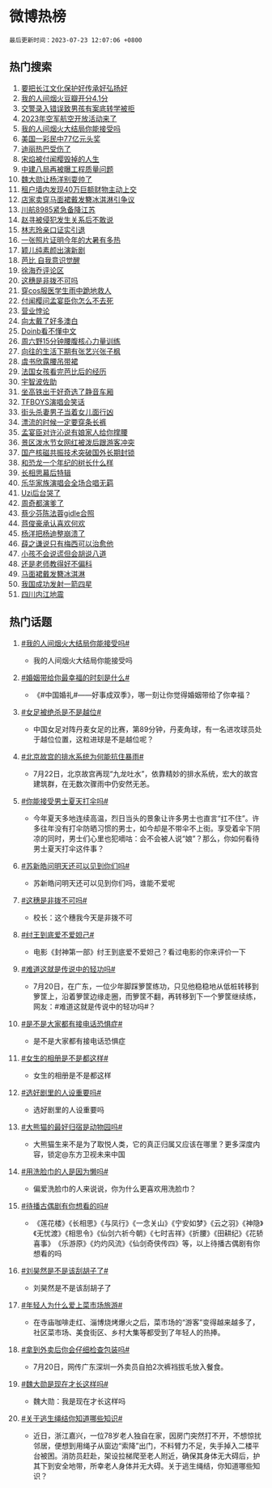 # 微博热榜

`最后更新时间：2023-07-23 12:07:06 +0800`

## 热门搜索

1. [要把长江文化保护好传承好弘扬好](https://m.weibo.cn/search?containerid=100103type%3D1%26t%3D10%26q%3D%23%E8%A6%81%E6%8A%8A%E9%95%BF%E6%B1%9F%E6%96%87%E5%8C%96%E4%BF%9D%E6%8A%A4%E5%A5%BD%E4%BC%A0%E6%89%BF%E5%A5%BD%E5%BC%98%E6%89%AC%E5%A5%BD%23&stream_entry_id=51&isnewpage=1&extparam=seat%3D1%26stream_entry_id%3D51%26c_type%3D51%26pos%3D0%26cate%3D10103%26filter_type%3Drealtimehot%26dgr%3D0%26display_time%3D1690085225%26pre_seqid%3D169008522535501209447&luicode=10000011&lfid=106003type%253D25%2526t%253D3%2526disable_hot%253D1%2526filter_type%253Drealtimehot)
1. [我的人间烟火豆瓣开分4.1分](https://m.weibo.cn/search?containerid=100103type%3D1%26t%3D10%26q%3D%23%E6%88%91%E7%9A%84%E4%BA%BA%E9%97%B4%E7%83%9F%E7%81%AB%E8%B1%86%E7%93%A3%E5%BC%80%E5%88%864.1%E5%88%86%23&stream_entry_id=31&isnewpage=1&extparam=seat%3D1%26c_type%3D31%26band_rank%3D1%26cate%3D5001%26lcate%3D5001%26realpos%3D1%26stream_entry_id%3D31%26q%3D%2523%25E6%2588%2591%25E7%259A%2584%25E4%25BA%25BA%25E9%2597%25B4%25E7%2583%259F%25E7%2581%25AB%25E8%25B1%2586%25E7%2593%25A3%25E5%25BC%2580%25E5%2588%25864.1%25E5%2588%2586%2523%26flag%3D1%26dgr%3D0%26filter_type%3Drealtimehot%26pos%3D0%26display_time%3D1690085225%26pre_seqid%3D169008522535501209447&luicode=10000011&lfid=106003type%253D25%2526t%253D3%2526disable_hot%253D1%2526filter_type%253Drealtimehot)
1. [交警录入错误致男孩有案底转学被拒](https://m.weibo.cn/search?containerid=100103type%3D1%26t%3D10%26q%3D%23%E4%BA%A4%E8%AD%A6%E5%BD%95%E5%85%A5%E9%94%99%E8%AF%AF%E8%87%B4%E7%94%B7%E5%AD%A9%E6%9C%89%E6%A1%88%E5%BA%95%E8%BD%AC%E5%AD%A6%E8%A2%AB%E6%8B%92%23&stream_entry_id=31&isnewpage=1&extparam=seat%3D1%26c_type%3D31%26band_rank%3D2%26cate%3D5001%26lcate%3D5001%26realpos%3D2%26stream_entry_id%3D31%26q%3D%2523%25E4%25BA%25A4%25E8%25AD%25A6%25E5%25BD%2595%25E5%2585%25A5%25E9%2594%2599%25E8%25AF%25AF%25E8%2587%25B4%25E7%2594%25B7%25E5%25AD%25A9%25E6%259C%2589%25E6%25A1%2588%25E5%25BA%2595%25E8%25BD%25AC%25E5%25AD%25A6%25E8%25A2%25AB%25E6%258B%2592%2523%26flag%3D0%26dgr%3D0%26filter_type%3Drealtimehot%26pos%3D1%26display_time%3D1690085225%26pre_seqid%3D169008522535501209447&luicode=10000011&lfid=106003type%253D25%2526t%253D3%2526disable_hot%253D1%2526filter_type%253Drealtimehot)
1. [2023年空军航空开放活动来了](https://m.weibo.cn/search?containerid=100103type%3D1%26t%3D10%26q%3D%232023%E5%B9%B4%E7%A9%BA%E5%86%9B%E8%88%AA%E7%A9%BA%E5%BC%80%E6%94%BE%E6%B4%BB%E5%8A%A8%E6%9D%A5%E4%BA%86%23&stream_entry_id=31&isnewpage=1&extparam=seat%3D1%26c_type%3D31%26band_rank%3D3%26cate%3D5001%26lcate%3D5001%26realpos%3D3%26stream_entry_id%3D31%26q%3D%25232023%25E5%25B9%25B4%25E7%25A9%25BA%25E5%2586%259B%25E8%2588%25AA%25E7%25A9%25BA%25E5%25BC%2580%25E6%2594%25BE%25E6%25B4%25BB%25E5%258A%25A8%25E6%259D%25A5%25E4%25BA%2586%2523%26flag%3D0%26dgr%3D0%26filter_type%3Drealtimehot%26pos%3D2%26display_time%3D1690085225%26pre_seqid%3D169008522535501209447&luicode=10000011&lfid=106003type%253D25%2526t%253D3%2526disable_hot%253D1%2526filter_type%253Drealtimehot)
1. [我的人间烟火大结局你能接受吗](https://m.weibo.cn/search?containerid=100103type%3D1%26t%3D10%26q%3D%23%E6%88%91%E7%9A%84%E4%BA%BA%E9%97%B4%E7%83%9F%E7%81%AB%E5%A4%A7%E7%BB%93%E5%B1%80%E4%BD%A0%E8%83%BD%E6%8E%A5%E5%8F%97%E5%90%97%23&stream_entry_id=31&isnewpage=1&extparam=seat%3D1%26c_type%3D31%26band_rank%3D4%26cate%3D5001%26lcate%3D5001%26realpos%3D4%26stream_entry_id%3D31%26q%3D%2523%25E6%2588%2591%25E7%259A%2584%25E4%25BA%25BA%25E9%2597%25B4%25E7%2583%259F%25E7%2581%25AB%25E5%25A4%25A7%25E7%25BB%2593%25E5%25B1%2580%25E4%25BD%25A0%25E8%2583%25BD%25E6%258E%25A5%25E5%258F%2597%25E5%2590%2597%2523%26flag%3D2%26dgr%3D0%26filter_type%3Drealtimehot%26pos%3D3%26display_time%3D1690085225%26pre_seqid%3D169008522535501209447&luicode=10000011&lfid=106003type%253D25%2526t%253D3%2526disable_hot%253D1%2526filter_type%253Drealtimehot)
1. [美国一彩民中77亿元头奖](https://m.weibo.cn/search?containerid=100103type%3D1%26t%3D10%26q%3D%23%E7%BE%8E%E5%9B%BD%E4%B8%80%E5%BD%A9%E6%B0%91%E4%B8%AD77%E4%BA%BF%E5%85%83%E5%A4%B4%E5%A5%96%23&stream_entry_id=31&isnewpage=1&extparam=seat%3D1%26c_type%3D31%26band_rank%3D5%26cate%3D5001%26lcate%3D5001%26realpos%3D5%26stream_entry_id%3D31%26q%3D%2523%25E7%25BE%258E%25E5%259B%25BD%25E4%25B8%2580%25E5%25BD%25A9%25E6%25B0%2591%25E4%25B8%25AD77%25E4%25BA%25BF%25E5%2585%2583%25E5%25A4%25B4%25E5%25A5%2596%2523%26flag%3D1%26dgr%3D0%26filter_type%3Drealtimehot%26pos%3D4%26display_time%3D1690085225%26pre_seqid%3D169008522535501209447&luicode=10000011&lfid=106003type%253D25%2526t%253D3%2526disable_hot%253D1%2526filter_type%253Drealtimehot)
1. [迪丽热巴受伤了](https://m.weibo.cn/search?containerid=100103type%3D1%26t%3D10%26q%3D%23%E8%BF%AA%E4%B8%BD%E7%83%AD%E5%B7%B4%E5%8F%97%E4%BC%A4%E4%BA%86%23&stream_entry_id=31&isnewpage=1&extparam=seat%3D1%26c_type%3D31%26band_rank%3D6%26cate%3D5001%26lcate%3D5001%26realpos%3D6%26stream_entry_id%3D31%26q%3D%2523%25E8%25BF%25AA%25E4%25B8%25BD%25E7%2583%25AD%25E5%25B7%25B4%25E5%258F%2597%25E4%25BC%25A4%25E4%25BA%2586%2523%26flag%3D2%26dgr%3D0%26filter_type%3Drealtimehot%26pos%3D5%26display_time%3D1690085225%26pre_seqid%3D169008522535501209447&luicode=10000011&lfid=106003type%253D25%2526t%253D3%2526disable_hot%253D1%2526filter_type%253Drealtimehot)
1. [宋焰被付闻樱毁掉的人生](https://m.weibo.cn/search?containerid=100103type%3D1%26t%3D10%26q%3D%23%E5%AE%8B%E7%84%B0%E8%A2%AB%E4%BB%98%E9%97%BB%E6%A8%B1%E6%AF%81%E6%8E%89%E7%9A%84%E4%BA%BA%E7%94%9F%23&stream_entry_id=31&isnewpage=1&extparam=seat%3D1%26c_type%3D31%26band_rank%3D7%26cate%3D5001%26lcate%3D5001%26realpos%3D7%26stream_entry_id%3D31%26q%3D%2523%25E5%25AE%258B%25E7%2584%25B0%25E8%25A2%25AB%25E4%25BB%2598%25E9%2597%25BB%25E6%25A8%25B1%25E6%25AF%2581%25E6%258E%2589%25E7%259A%2584%25E4%25BA%25BA%25E7%2594%259F%2523%26flag%3D0%26dgr%3D0%26filter_type%3Drealtimehot%26pos%3D6%26display_time%3D1690085225%26pre_seqid%3D169008522535501209447&luicode=10000011&lfid=106003type%253D25%2526t%253D3%2526disable_hot%253D1%2526filter_type%253Drealtimehot)
1. [中建八局再被曝工程质量问题](https://m.weibo.cn/search?containerid=100103type%3D1%26t%3D10%26q%3D%23%E4%B8%AD%E5%BB%BA%E5%85%AB%E5%B1%80%E5%86%8D%E8%A2%AB%E6%9B%9D%E5%B7%A5%E7%A8%8B%E8%B4%A8%E9%87%8F%E9%97%AE%E9%A2%98%23&stream_entry_id=31&isnewpage=1&extparam=seat%3D1%26c_type%3D31%26band_rank%3D8%26cate%3D5001%26lcate%3D5001%26realpos%3D8%26stream_entry_id%3D31%26q%3D%2523%25E4%25B8%25AD%25E5%25BB%25BA%25E5%2585%25AB%25E5%25B1%2580%25E5%2586%258D%25E8%25A2%25AB%25E6%259B%259D%25E5%25B7%25A5%25E7%25A8%258B%25E8%25B4%25A8%25E9%2587%258F%25E9%2597%25AE%25E9%25A2%2598%2523%26flag%3D1%26dgr%3D0%26filter_type%3Drealtimehot%26pos%3D7%26display_time%3D1690085225%26pre_seqid%3D169008522535501209447&luicode=10000011&lfid=106003type%253D25%2526t%253D3%2526disable_hot%253D1%2526filter_type%253Drealtimehot)
1. [魏大勋让杨洋别耍帅了](https://m.weibo.cn/search?containerid=100103type%3D1%26t%3D10%26q%3D%23%E9%AD%8F%E5%A4%A7%E5%8B%8B%E8%AE%A9%E6%9D%A8%E6%B4%8B%E5%88%AB%E8%80%8D%E5%B8%85%E4%BA%86%23&stream_entry_id=31&isnewpage=1&extparam=seat%3D1%26c_type%3D31%26band_rank%3D9%26cate%3D5001%26lcate%3D5001%26realpos%3D9%26stream_entry_id%3D31%26q%3D%2523%25E9%25AD%258F%25E5%25A4%25A7%25E5%258B%258B%25E8%25AE%25A9%25E6%259D%25A8%25E6%25B4%258B%25E5%2588%25AB%25E8%2580%258D%25E5%25B8%2585%25E4%25BA%2586%2523%26flag%3D0%26dgr%3D0%26filter_type%3Drealtimehot%26pos%3D8%26display_time%3D1690085225%26pre_seqid%3D169008522535501209447&luicode=10000011&lfid=106003type%253D25%2526t%253D3%2526disable_hot%253D1%2526filter_type%253Drealtimehot)
1. [租户墙内发现40万巨额财物主动上交](https://m.weibo.cn/search?containerid=100103type%3D1%26t%3D10%26q%3D%23%E7%A7%9F%E6%88%B7%E5%A2%99%E5%86%85%E5%8F%91%E7%8E%B040%E4%B8%87%E5%B7%A8%E9%A2%9D%E8%B4%A2%E7%89%A9%E4%B8%BB%E5%8A%A8%E4%B8%8A%E4%BA%A4%23&stream_entry_id=31&isnewpage=1&extparam=seat%3D1%26c_type%3D31%26band_rank%3D10%26cate%3D5001%26lcate%3D5001%26realpos%3D10%26stream_entry_id%3D31%26q%3D%2523%25E7%25A7%259F%25E6%2588%25B7%25E5%25A2%2599%25E5%2586%2585%25E5%258F%2591%25E7%258E%25B040%25E4%25B8%2587%25E5%25B7%25A8%25E9%25A2%259D%25E8%25B4%25A2%25E7%2589%25A9%25E4%25B8%25BB%25E5%258A%25A8%25E4%25B8%258A%25E4%25BA%25A4%2523%26flag%3D0%26dgr%3D0%26filter_type%3Drealtimehot%26pos%3D9%26display_time%3D1690085225%26pre_seqid%3D169008522535501209447&luicode=10000011&lfid=106003type%253D25%2526t%253D3%2526disable_hot%253D1%2526filter_type%253Drealtimehot)
1. [店家卖穿马面裙戴发簪冰淇淋引争议](https://m.weibo.cn/search?containerid=100103type%3D1%26t%3D10%26q%3D%23%E5%BA%97%E5%AE%B6%E5%8D%96%E7%A9%BF%E9%A9%AC%E9%9D%A2%E8%A3%99%E6%88%B4%E5%8F%91%E7%B0%AA%E5%86%B0%E6%B7%87%E6%B7%8B%E5%BC%95%E4%BA%89%E8%AE%AE%23&stream_entry_id=31&isnewpage=1&extparam=seat%3D1%26c_type%3D31%26band_rank%3D11%26cate%3D5001%26lcate%3D5001%26realpos%3D11%26stream_entry_id%3D31%26q%3D%2523%25E5%25BA%2597%25E5%25AE%25B6%25E5%258D%2596%25E7%25A9%25BF%25E9%25A9%25AC%25E9%259D%25A2%25E8%25A3%2599%25E6%2588%25B4%25E5%258F%2591%25E7%25B0%25AA%25E5%2586%25B0%25E6%25B7%2587%25E6%25B7%258B%25E5%25BC%2595%25E4%25BA%2589%25E8%25AE%25AE%2523%26flag%3D1%26dgr%3D0%26filter_type%3Drealtimehot%26pos%3D10%26display_time%3D1690085225%26pre_seqid%3D169008522535501209447&luicode=10000011&lfid=106003type%253D25%2526t%253D3%2526disable_hot%253D1%2526filter_type%253Drealtimehot)
1. [川航8985紧急备降江苏](https://m.weibo.cn/search?containerid=100103type%3D1%26t%3D10%26q%3D%23%E5%B7%9D%E8%88%AA8985%E7%B4%A7%E6%80%A5%E5%A4%87%E9%99%8D%E6%B1%9F%E8%8B%8F%23&stream_entry_id=31&isnewpage=1&extparam=seat%3D1%26c_type%3D31%26band_rank%3D12%26cate%3D5001%26lcate%3D5001%26realpos%3D12%26stream_entry_id%3D31%26q%3D%2523%25E5%25B7%259D%25E8%2588%25AA8985%25E7%25B4%25A7%25E6%2580%25A5%25E5%25A4%2587%25E9%2599%258D%25E6%25B1%259F%25E8%258B%258F%2523%26flag%3D2%26dgr%3D0%26filter_type%3Drealtimehot%26pos%3D11%26display_time%3D1690085225%26pre_seqid%3D169008522535501209447&luicode=10000011&lfid=106003type%253D25%2526t%253D3%2526disable_hot%253D1%2526filter_type%253Drealtimehot)
1. [赵寻被侵犯发生关系后不敢说](https://m.weibo.cn/search?containerid=100103type%3D1%26t%3D10%26q%3D%23%E8%B5%B5%E5%AF%BB%E8%A2%AB%E4%BE%B5%E7%8A%AF%E5%8F%91%E7%94%9F%E5%85%B3%E7%B3%BB%E5%90%8E%E4%B8%8D%E6%95%A2%E8%AF%B4%23&stream_entry_id=31&isnewpage=1&extparam=seat%3D1%26c_type%3D31%26band_rank%3D13%26cate%3D5001%26lcate%3D5001%26realpos%3D13%26stream_entry_id%3D31%26q%3D%2523%25E8%25B5%25B5%25E5%25AF%25BB%25E8%25A2%25AB%25E4%25BE%25B5%25E7%258A%25AF%25E5%258F%2591%25E7%2594%259F%25E5%2585%25B3%25E7%25B3%25BB%25E5%2590%258E%25E4%25B8%258D%25E6%2595%25A2%25E8%25AF%25B4%2523%26flag%3D2%26dgr%3D0%26filter_type%3Drealtimehot%26pos%3D12%26display_time%3D1690085225%26pre_seqid%3D169008522535501209447&luicode=10000011&lfid=106003type%253D25%2526t%253D3%2526disable_hot%253D1%2526filter_type%253Drealtimehot)
1. [林志玲亲口证实引退](https://m.weibo.cn/search?containerid=100103type%3D1%26t%3D10%26q%3D%23%E6%9E%97%E5%BF%97%E7%8E%B2%E4%BA%B2%E5%8F%A3%E8%AF%81%E5%AE%9E%E5%BC%95%E9%80%80%23&stream_entry_id=31&isnewpage=1&extparam=seat%3D1%26c_type%3D31%26band_rank%3D14%26cate%3D5001%26lcate%3D5001%26realpos%3D14%26stream_entry_id%3D31%26q%3D%2523%25E6%259E%2597%25E5%25BF%2597%25E7%258E%25B2%25E4%25BA%25B2%25E5%258F%25A3%25E8%25AF%2581%25E5%25AE%259E%25E5%25BC%2595%25E9%2580%2580%2523%26flag%3D2%26dgr%3D0%26filter_type%3Drealtimehot%26pos%3D13%26display_time%3D1690085225%26pre_seqid%3D169008522535501209447&luicode=10000011&lfid=106003type%253D25%2526t%253D3%2526disable_hot%253D1%2526filter_type%253Drealtimehot)
1. [一张照片证明今年的大暑有多热](https://m.weibo.cn/search?containerid=100103type%3D1%26t%3D10%26q%3D%23%E4%B8%80%E5%BC%A0%E7%85%A7%E7%89%87%E8%AF%81%E6%98%8E%E4%BB%8A%E5%B9%B4%E7%9A%84%E5%A4%A7%E6%9A%91%E6%9C%89%E5%A4%9A%E7%83%AD%23&stream_entry_id=31&isnewpage=1&extparam=seat%3D1%26c_type%3D31%26band_rank%3D15%26cate%3D5001%26lcate%3D5001%26realpos%3D15%26stream_entry_id%3D31%26adid%3D197156%26q%3D%2523%25E4%25B8%2580%25E5%25BC%25A0%25E7%2585%25A7%25E7%2589%2587%25E8%25AF%2581%25E6%2598%258E%25E4%25BB%258A%25E5%25B9%25B4%25E7%259A%2584%25E5%25A4%25A7%25E6%259A%2591%25E6%259C%2589%25E5%25A4%259A%25E7%2583%25AD%2523%26flag%3D0%26dgr%3D0%26filter_type%3Drealtimehot%26pos%3D14%26display_time%3D1690085225%26pre_seqid%3D169008522535501209447&luicode=10000011&lfid=106003type%253D25%2526t%253D3%2526disable_hot%253D1%2526filter_type%253Drealtimehot)
1. [颖儿纯素颜出演新剧](https://m.weibo.cn/search?containerid=100103type%3D1%26t%3D10%26q%3D%23%E9%A2%96%E5%84%BF%E7%BA%AF%E7%B4%A0%E9%A2%9C%E5%87%BA%E6%BC%94%E6%96%B0%E5%89%A7%23&stream_entry_id=31&isnewpage=1&extparam=seat%3D1%26c_type%3D31%26band_rank%3D16%26cate%3D5001%26lcate%3D5001%26realpos%3D16%26stream_entry_id%3D31%26q%3D%2523%25E9%25A2%2596%25E5%2584%25BF%25E7%25BA%25AF%25E7%25B4%25A0%25E9%25A2%259C%25E5%2587%25BA%25E6%25BC%2594%25E6%2596%25B0%25E5%2589%25A7%2523%26flag%3D1%26dgr%3D0%26filter_type%3Drealtimehot%26pos%3D15%26display_time%3D1690085225%26pre_seqid%3D169008522535501209447&luicode=10000011&lfid=106003type%253D25%2526t%253D3%2526disable_hot%253D1%2526filter_type%253Drealtimehot)
1. [芭比 自我意识觉醒](https://m.weibo.cn/search?containerid=100103type%3D1%26t%3D10%26q%3D%E8%8A%AD%E6%AF%94+%E8%87%AA%E6%88%91%E6%84%8F%E8%AF%86%E8%A7%89%E9%86%92&stream_entry_id=31&isnewpage=1&extparam=seat%3D1%26c_type%3D31%26band_rank%3D17%26cate%3D5001%26lcate%3D5001%26realpos%3D17%26stream_entry_id%3D31%26q%3D%25E8%258A%25AD%25E6%25AF%2594%2520%25E8%2587%25AA%25E6%2588%2591%25E6%2584%258F%25E8%25AF%2586%25E8%25A7%2589%25E9%2586%2592%26flag%3D1%26dgr%3D0%26filter_type%3Drealtimehot%26pos%3D16%26display_time%3D1690085225%26pre_seqid%3D169008522535501209447&luicode=10000011&lfid=106003type%253D25%2526t%253D3%2526disable_hot%253D1%2526filter_type%253Drealtimehot)
1. [徐海乔评论区](https://m.weibo.cn/search?containerid=100103type%3D1%26t%3D10%26q%3D%E5%BE%90%E6%B5%B7%E4%B9%94%E8%AF%84%E8%AE%BA%E5%8C%BA&stream_entry_id=31&isnewpage=1&extparam=seat%3D1%26c_type%3D31%26band_rank%3D18%26cate%3D5001%26lcate%3D5001%26realpos%3D18%26stream_entry_id%3D31%26q%3D%25E5%25BE%2590%25E6%25B5%25B7%25E4%25B9%2594%25E8%25AF%2584%25E8%25AE%25BA%25E5%258C%25BA%26flag%3D0%26dgr%3D0%26filter_type%3Drealtimehot%26pos%3D17%26display_time%3D1690085225%26pre_seqid%3D169008522535501209447&luicode=10000011&lfid=106003type%253D25%2526t%253D3%2526disable_hot%253D1%2526filter_type%253Drealtimehot)
1. [这穗是非拨不可吗](https://m.weibo.cn/search?containerid=100103type%3D1%26t%3D10%26q%3D%23%E8%BF%99%E7%A9%97%E6%98%AF%E9%9D%9E%E6%8B%A8%E4%B8%8D%E5%8F%AF%E5%90%97%23&stream_entry_id=31&isnewpage=1&extparam=seat%3D1%26c_type%3D31%26band_rank%3D19%26cate%3D5001%26lcate%3D5001%26realpos%3D19%26stream_entry_id%3D31%26q%3D%2523%25E8%25BF%2599%25E7%25A9%2597%25E6%2598%25AF%25E9%259D%259E%25E6%258B%25A8%25E4%25B8%258D%25E5%258F%25AF%25E5%2590%2597%2523%26flag%3D1%26dgr%3D0%26filter_type%3Drealtimehot%26pos%3D18%26display_time%3D1690085225%26pre_seqid%3D169008522535501209447&luicode=10000011&lfid=106003type%253D25%2526t%253D3%2526disable_hot%253D1%2526filter_type%253Drealtimehot)
1. [穿cos服医学生雨中跪地救人](https://m.weibo.cn/search?containerid=100103type%3D1%26t%3D10%26q%3D%23%E7%A9%BFcos%E6%9C%8D%E5%8C%BB%E5%AD%A6%E7%94%9F%E9%9B%A8%E4%B8%AD%E8%B7%AA%E5%9C%B0%E6%95%91%E4%BA%BA%23&stream_entry_id=31&isnewpage=1&extparam=seat%3D1%26c_type%3D31%26band_rank%3D20%26cate%3D5001%26lcate%3D5001%26realpos%3D20%26stream_entry_id%3D31%26q%3D%2523%25E7%25A9%25BFcos%25E6%259C%258D%25E5%258C%25BB%25E5%25AD%25A6%25E7%2594%259F%25E9%259B%25A8%25E4%25B8%25AD%25E8%25B7%25AA%25E5%259C%25B0%25E6%2595%2591%25E4%25BA%25BA%2523%26flag%3D32768%26dgr%3D0%26filter_type%3Drealtimehot%26pos%3D19%26display_time%3D1690085225%26pre_seqid%3D169008522535501209447&luicode=10000011&lfid=106003type%253D25%2526t%253D3%2526disable_hot%253D1%2526filter_type%253Drealtimehot)
1. [付闻樱问孟宴臣你怎么不去死](https://m.weibo.cn/search?containerid=100103type%3D1%26t%3D10%26q%3D%23%E4%BB%98%E9%97%BB%E6%A8%B1%E9%97%AE%E5%AD%9F%E5%AE%B4%E8%87%A3%E4%BD%A0%E6%80%8E%E4%B9%88%E4%B8%8D%E5%8E%BB%E6%AD%BB%23&stream_entry_id=31&isnewpage=1&extparam=seat%3D1%26c_type%3D31%26band_rank%3D21%26cate%3D5001%26lcate%3D5001%26realpos%3D21%26stream_entry_id%3D31%26q%3D%2523%25E4%25BB%2598%25E9%2597%25BB%25E6%25A8%25B1%25E9%2597%25AE%25E5%25AD%259F%25E5%25AE%25B4%25E8%2587%25A3%25E4%25BD%25A0%25E6%2580%258E%25E4%25B9%2588%25E4%25B8%258D%25E5%258E%25BB%25E6%25AD%25BB%2523%26flag%3D2%26dgr%3D0%26filter_type%3Drealtimehot%26pos%3D20%26display_time%3D1690085225%26pre_seqid%3D169008522535501209447&luicode=10000011&lfid=106003type%253D25%2526t%253D3%2526disable_hot%253D1%2526filter_type%253Drealtimehot)
1. [营业悖论](https://m.weibo.cn/search?containerid=100103type%3D1%26t%3D10%26q%3D%E8%90%A5%E4%B8%9A%E6%82%96%E8%AE%BA&stream_entry_id=31&isnewpage=1&extparam=seat%3D1%26c_type%3D31%26band_rank%3D22%26cate%3D5001%26lcate%3D5001%26realpos%3D22%26stream_entry_id%3D31%26q%3D%25E8%2590%25A5%25E4%25B8%259A%25E6%2582%2596%25E8%25AE%25BA%26flag%3D1%26dgr%3D0%26filter_type%3Drealtimehot%26pos%3D21%26display_time%3D1690085225%26pre_seqid%3D169008522535501209447&luicode=10000011&lfid=106003type%253D25%2526t%253D3%2526disable_hot%253D1%2526filter_type%253Drealtimehot)
1. [向太戴了好多澳白](https://m.weibo.cn/search?containerid=100103type%3D1%26t%3D10%26q%3D%23%E5%90%91%E5%A4%AA%E6%88%B4%E4%BA%86%E5%A5%BD%E5%A4%9A%E6%BE%B3%E7%99%BD%23&stream_entry_id=31&isnewpage=1&extparam=seat%3D1%26c_type%3D31%26band_rank%3D23%26cate%3D5001%26lcate%3D5001%26realpos%3D23%26stream_entry_id%3D31%26q%3D%2523%25E5%2590%2591%25E5%25A4%25AA%25E6%2588%25B4%25E4%25BA%2586%25E5%25A5%25BD%25E5%25A4%259A%25E6%25BE%25B3%25E7%2599%25BD%2523%26flag%3D1%26dgr%3D0%26filter_type%3Drealtimehot%26pos%3D22%26display_time%3D1690085225%26pre_seqid%3D169008522535501209447&luicode=10000011&lfid=106003type%253D25%2526t%253D3%2526disable_hot%253D1%2526filter_type%253Drealtimehot)
1. [Doinb看不懂中文](https://m.weibo.cn/search?containerid=100103type%3D1%26t%3D10%26q%3D%23Doinb%E7%9C%8B%E4%B8%8D%E6%87%82%E4%B8%AD%E6%96%87%23&stream_entry_id=31&isnewpage=1&extparam=seat%3D1%26c_type%3D31%26band_rank%3D24%26cate%3D5001%26lcate%3D5001%26realpos%3D24%26stream_entry_id%3D31%26q%3D%2523Doinb%25E7%259C%258B%25E4%25B8%258D%25E6%2587%2582%25E4%25B8%25AD%25E6%2596%2587%2523%26flag%3D1%26dgr%3D0%26filter_type%3Drealtimehot%26pos%3D23%26display_time%3D1690085225%26pre_seqid%3D169008522535501209447&luicode=10000011&lfid=106003type%253D25%2526t%253D3%2526disable_hot%253D1%2526filter_type%253Drealtimehot)
1. [周六野15分钟腰腹核心力量训练](https://m.weibo.cn/search?containerid=100103type%3D1%26t%3D10%26q%3D%E5%91%A8%E5%85%AD%E9%87%8E15%E5%88%86%E9%92%9F%E8%85%B0%E8%85%B9%E6%A0%B8%E5%BF%83%E5%8A%9B%E9%87%8F%E8%AE%AD%E7%BB%83&stream_entry_id=31&isnewpage=1&extparam=seat%3D1%26c_type%3D31%26band_rank%3D25%26cate%3D5001%26lcate%3D5001%26realpos%3D25%26stream_entry_id%3D31%26q%3D%25E5%2591%25A8%25E5%2585%25AD%25E9%2587%258E15%25E5%2588%2586%25E9%2592%259F%25E8%2585%25B0%25E8%2585%25B9%25E6%25A0%25B8%25E5%25BF%2583%25E5%258A%259B%25E9%2587%258F%25E8%25AE%25AD%25E7%25BB%2583%26flag%3D1%26dgr%3D0%26filter_type%3Drealtimehot%26pos%3D24%26display_time%3D1690085225%26pre_seqid%3D169008522535501209447&luicode=10000011&lfid=106003type%253D25%2526t%253D3%2526disable_hot%253D1%2526filter_type%253Drealtimehot)
1. [向往的生活下期有张艺兴张子枫](https://m.weibo.cn/search?containerid=100103type%3D1%26t%3D10%26q%3D%23%E5%90%91%E5%BE%80%E7%9A%84%E7%94%9F%E6%B4%BB%E4%B8%8B%E6%9C%9F%E6%9C%89%E5%BC%A0%E8%89%BA%E5%85%B4%E5%BC%A0%E5%AD%90%E6%9E%AB%23&stream_entry_id=31&isnewpage=1&extparam=seat%3D1%26c_type%3D31%26band_rank%3D26%26cate%3D5001%26lcate%3D5001%26realpos%3D26%26stream_entry_id%3D31%26q%3D%2523%25E5%2590%2591%25E5%25BE%2580%25E7%259A%2584%25E7%2594%259F%25E6%25B4%25BB%25E4%25B8%258B%25E6%259C%259F%25E6%259C%2589%25E5%25BC%25A0%25E8%2589%25BA%25E5%2585%25B4%25E5%25BC%25A0%25E5%25AD%2590%25E6%259E%25AB%2523%26flag%3D1%26dgr%3D0%26filter_type%3Drealtimehot%26pos%3D25%26display_time%3D1690085225%26pre_seqid%3D169008522535501209447&luicode=10000011&lfid=106003type%253D25%2526t%253D3%2526disable_hot%253D1%2526filter_type%253Drealtimehot)
1. [虞书欣露腰吊带裙](https://m.weibo.cn/search?containerid=100103type%3D1%26t%3D10%26q%3D%23%E8%99%9E%E4%B9%A6%E6%AC%A3%E9%9C%B2%E8%85%B0%E5%90%8A%E5%B8%A6%E8%A3%99%23&stream_entry_id=31&isnewpage=1&extparam=seat%3D1%26c_type%3D31%26band_rank%3D27%26cate%3D5001%26lcate%3D5001%26realpos%3D27%26stream_entry_id%3D31%26q%3D%2523%25E8%2599%259E%25E4%25B9%25A6%25E6%25AC%25A3%25E9%259C%25B2%25E8%2585%25B0%25E5%2590%258A%25E5%25B8%25A6%25E8%25A3%2599%2523%26flag%3D0%26dgr%3D0%26filter_type%3Drealtimehot%26pos%3D26%26display_time%3D1690085225%26pre_seqid%3D169008522535501209447&luicode=10000011&lfid=106003type%253D25%2526t%253D3%2526disable_hot%253D1%2526filter_type%253Drealtimehot)
1. [法国女孩看完芭比后的经历](https://m.weibo.cn/search?containerid=100103type%3D1%26t%3D10%26q%3D%E6%B3%95%E5%9B%BD%E5%A5%B3%E5%AD%A9%E7%9C%8B%E5%AE%8C%E8%8A%AD%E6%AF%94%E5%90%8E%E7%9A%84%E7%BB%8F%E5%8E%86&stream_entry_id=31&isnewpage=1&extparam=seat%3D1%26c_type%3D31%26band_rank%3D28%26cate%3D5001%26lcate%3D5001%26realpos%3D28%26stream_entry_id%3D31%26q%3D%25E6%25B3%2595%25E5%259B%25BD%25E5%25A5%25B3%25E5%25AD%25A9%25E7%259C%258B%25E5%25AE%258C%25E8%258A%25AD%25E6%25AF%2594%25E5%2590%258E%25E7%259A%2584%25E7%25BB%258F%25E5%258E%2586%26flag%3D1%26dgr%3D0%26filter_type%3Drealtimehot%26pos%3D27%26display_time%3D1690085225%26pre_seqid%3D169008522535501209447&luicode=10000011&lfid=106003type%253D25%2526t%253D3%2526disable_hot%253D1%2526filter_type%253Drealtimehot)
1. [宇智波佐助](https://m.weibo.cn/search?containerid=100103type%3D1%26t%3D10%26q%3D%23%E5%AE%87%E6%99%BA%E6%B3%A2%E4%BD%90%E5%8A%A9%23&stream_entry_id=31&isnewpage=1&extparam=seat%3D1%26c_type%3D31%26band_rank%3D29%26cate%3D5001%26lcate%3D5001%26realpos%3D29%26stream_entry_id%3D31%26q%3D%2523%25E5%25AE%2587%25E6%2599%25BA%25E6%25B3%25A2%25E4%25BD%2590%25E5%258A%25A9%2523%26flag%3D0%26dgr%3D0%26filter_type%3Drealtimehot%26pos%3D28%26display_time%3D1690085225%26pre_seqid%3D169008522535501209447&luicode=10000011&lfid=106003type%253D25%2526t%253D3%2526disable_hot%253D1%2526filter_type%253Drealtimehot)
1. [坐高铁出于好奇选了静音车厢](https://m.weibo.cn/search?containerid=100103type%3D1%26t%3D10%26q%3D%E5%9D%90%E9%AB%98%E9%93%81%E5%87%BA%E4%BA%8E%E5%A5%BD%E5%A5%87%E9%80%89%E4%BA%86%E9%9D%99%E9%9F%B3%E8%BD%A6%E5%8E%A2&stream_entry_id=31&isnewpage=1&extparam=seat%3D1%26c_type%3D31%26band_rank%3D30%26cate%3D5001%26lcate%3D5001%26realpos%3D30%26stream_entry_id%3D31%26q%3D%25E5%259D%2590%25E9%25AB%2598%25E9%2593%2581%25E5%2587%25BA%25E4%25BA%258E%25E5%25A5%25BD%25E5%25A5%2587%25E9%2580%2589%25E4%25BA%2586%25E9%259D%2599%25E9%259F%25B3%25E8%25BD%25A6%25E5%258E%25A2%26flag%3D0%26dgr%3D0%26filter_type%3Drealtimehot%26pos%3D29%26display_time%3D1690085225%26pre_seqid%3D169008522535501209447&luicode=10000011&lfid=106003type%253D25%2526t%253D3%2526disable_hot%253D1%2526filter_type%253Drealtimehot)
1. [TFBOYS演唱会笑话](https://m.weibo.cn/search?containerid=100103type%3D1%26t%3D10%26q%3D%23TFBOYS%E6%BC%94%E5%94%B1%E4%BC%9A%E7%AC%91%E8%AF%9D%23&stream_entry_id=31&isnewpage=1&extparam=seat%3D1%26c_type%3D31%26band_rank%3D31%26cate%3D5001%26lcate%3D5001%26realpos%3D31%26stream_entry_id%3D31%26q%3D%2523TFBOYS%25E6%25BC%2594%25E5%2594%25B1%25E4%25BC%259A%25E7%25AC%2591%25E8%25AF%259D%2523%26flag%3D0%26dgr%3D0%26filter_type%3Drealtimehot%26pos%3D30%26display_time%3D1690085225%26pre_seqid%3D169008522535501209447&luicode=10000011&lfid=106003type%253D25%2526t%253D3%2526disable_hot%253D1%2526filter_type%253Drealtimehot)
1. [街头杀妻男子当着女儿面行凶](https://m.weibo.cn/search?containerid=100103type%3D1%26t%3D10%26q%3D%23%E8%A1%97%E5%A4%B4%E6%9D%80%E5%A6%BB%E7%94%B7%E5%AD%90%E5%BD%93%E7%9D%80%E5%A5%B3%E5%84%BF%E9%9D%A2%E8%A1%8C%E5%87%B6%23&stream_entry_id=31&isnewpage=1&extparam=seat%3D1%26c_type%3D31%26band_rank%3D32%26cate%3D5001%26lcate%3D5001%26realpos%3D32%26stream_entry_id%3D31%26q%3D%2523%25E8%25A1%2597%25E5%25A4%25B4%25E6%259D%2580%25E5%25A6%25BB%25E7%2594%25B7%25E5%25AD%2590%25E5%25BD%2593%25E7%259D%2580%25E5%25A5%25B3%25E5%2584%25BF%25E9%259D%25A2%25E8%25A1%258C%25E5%2587%25B6%2523%26flag%3D0%26dgr%3D0%26filter_type%3Drealtimehot%26pos%3D31%26display_time%3D1690085225%26pre_seqid%3D169008522535501209447&luicode=10000011&lfid=106003type%253D25%2526t%253D3%2526disable_hot%253D1%2526filter_type%253Drealtimehot)
1. [漂流的时候一定要穿条长裤](https://m.weibo.cn/search?containerid=100103type%3D1%26t%3D10%26q%3D%23%E6%BC%82%E6%B5%81%E7%9A%84%E6%97%B6%E5%80%99%E4%B8%80%E5%AE%9A%E8%A6%81%E7%A9%BF%E6%9D%A1%E9%95%BF%E8%A3%A4%23&stream_entry_id=31&isnewpage=1&extparam=seat%3D1%26c_type%3D31%26band_rank%3D33%26cate%3D5001%26lcate%3D5001%26realpos%3D33%26stream_entry_id%3D31%26q%3D%2523%25E6%25BC%2582%25E6%25B5%2581%25E7%259A%2584%25E6%2597%25B6%25E5%2580%2599%25E4%25B8%2580%25E5%25AE%259A%25E8%25A6%2581%25E7%25A9%25BF%25E6%259D%25A1%25E9%2595%25BF%25E8%25A3%25A4%2523%26flag%3D1%26dgr%3D0%26filter_type%3Drealtimehot%26pos%3D32%26display_time%3D1690085225%26pre_seqid%3D169008522535501209447&luicode=10000011&lfid=106003type%253D25%2526t%253D3%2526disable_hot%253D1%2526filter_type%253Drealtimehot)
1. [孟宴臣对许沁说有娘家人给你撑腰](https://m.weibo.cn/search?containerid=100103type%3D1%26t%3D10%26q%3D%23%E5%AD%9F%E5%AE%B4%E8%87%A3%E5%AF%B9%E8%AE%B8%E6%B2%81%E8%AF%B4%E6%9C%89%E5%A8%98%E5%AE%B6%E4%BA%BA%E7%BB%99%E4%BD%A0%E6%92%91%E8%85%B0%23&stream_entry_id=31&isnewpage=1&extparam=seat%3D1%26c_type%3D31%26band_rank%3D34%26cate%3D5001%26lcate%3D5001%26realpos%3D34%26stream_entry_id%3D31%26q%3D%2523%25E5%25AD%259F%25E5%25AE%25B4%25E8%2587%25A3%25E5%25AF%25B9%25E8%25AE%25B8%25E6%25B2%2581%25E8%25AF%25B4%25E6%259C%2589%25E5%25A8%2598%25E5%25AE%25B6%25E4%25BA%25BA%25E7%25BB%2599%25E4%25BD%25A0%25E6%2592%2591%25E8%2585%25B0%2523%26flag%3D1%26dgr%3D0%26filter_type%3Drealtimehot%26pos%3D33%26display_time%3D1690085225%26pre_seqid%3D169008522535501209447&luicode=10000011&lfid=106003type%253D25%2526t%253D3%2526disable_hot%253D1%2526filter_type%253Drealtimehot)
1. [景区泼水节女网红被泼后跟游客冲突](https://m.weibo.cn/search?containerid=100103type%3D1%26t%3D10%26q%3D%23%E6%99%AF%E5%8C%BA%E6%B3%BC%E6%B0%B4%E8%8A%82%E5%A5%B3%E7%BD%91%E7%BA%A2%E8%A2%AB%E6%B3%BC%E5%90%8E%E8%B7%9F%E6%B8%B8%E5%AE%A2%E5%86%B2%E7%AA%81%23&stream_entry_id=31&isnewpage=1&extparam=seat%3D1%26c_type%3D31%26band_rank%3D35%26cate%3D5001%26lcate%3D5001%26realpos%3D35%26stream_entry_id%3D31%26q%3D%2523%25E6%2599%25AF%25E5%258C%25BA%25E6%25B3%25BC%25E6%25B0%25B4%25E8%258A%2582%25E5%25A5%25B3%25E7%25BD%2591%25E7%25BA%25A2%25E8%25A2%25AB%25E6%25B3%25BC%25E5%2590%258E%25E8%25B7%259F%25E6%25B8%25B8%25E5%25AE%25A2%25E5%2586%25B2%25E7%25AA%2581%2523%26flag%3D1%26dgr%3D0%26filter_type%3Drealtimehot%26pos%3D34%26display_time%3D1690085225%26pre_seqid%3D169008522535501209447&luicode=10000011&lfid=106003type%253D25%2526t%253D3%2526disable_hot%253D1%2526filter_type%253Drealtimehot)
1. [国产核磁共振技术突破国外长期封锁](https://m.weibo.cn/search?containerid=100103type%3D1%26t%3D10%26q%3D%23%E5%9B%BD%E4%BA%A7%E6%A0%B8%E7%A3%81%E5%85%B1%E6%8C%AF%E6%8A%80%E6%9C%AF%E7%AA%81%E7%A0%B4%E5%9B%BD%E5%A4%96%E9%95%BF%E6%9C%9F%E5%B0%81%E9%94%81%23&stream_entry_id=31&isnewpage=1&extparam=seat%3D1%26c_type%3D31%26band_rank%3D36%26cate%3D5001%26lcate%3D5001%26realpos%3D36%26stream_entry_id%3D31%26q%3D%2523%25E5%259B%25BD%25E4%25BA%25A7%25E6%25A0%25B8%25E7%25A3%2581%25E5%2585%25B1%25E6%258C%25AF%25E6%258A%2580%25E6%259C%25AF%25E7%25AA%2581%25E7%25A0%25B4%25E5%259B%25BD%25E5%25A4%2596%25E9%2595%25BF%25E6%259C%259F%25E5%25B0%2581%25E9%2594%2581%2523%26flag%3D0%26dgr%3D0%26filter_type%3Drealtimehot%26pos%3D35%26display_time%3D1690085225%26pre_seqid%3D169008522535501209447&luicode=10000011&lfid=106003type%253D25%2526t%253D3%2526disable_hot%253D1%2526filter_type%253Drealtimehot)
1. [和恐龙一个年纪的树长什么样](https://m.weibo.cn/search?containerid=100103type%3D1%26t%3D10%26q%3D%23%E5%92%8C%E6%81%90%E9%BE%99%E4%B8%80%E4%B8%AA%E5%B9%B4%E7%BA%AA%E7%9A%84%E6%A0%91%E9%95%BF%E4%BB%80%E4%B9%88%E6%A0%B7%23&stream_entry_id=31&isnewpage=1&extparam=seat%3D1%26c_type%3D31%26band_rank%3D37%26cate%3D5001%26lcate%3D5001%26realpos%3D37%26stream_entry_id%3D31%26q%3D%2523%25E5%2592%258C%25E6%2581%2590%25E9%25BE%2599%25E4%25B8%2580%25E4%25B8%25AA%25E5%25B9%25B4%25E7%25BA%25AA%25E7%259A%2584%25E6%25A0%2591%25E9%2595%25BF%25E4%25BB%2580%25E4%25B9%2588%25E6%25A0%25B7%2523%26flag%3D1%26dgr%3D0%26filter_type%3Drealtimehot%26pos%3D36%26display_time%3D1690085225%26pre_seqid%3D169008522535501209447&luicode=10000011&lfid=106003type%253D25%2526t%253D3%2526disable_hot%253D1%2526filter_type%253Drealtimehot)
1. [长相思幕后特辑](https://m.weibo.cn/search?containerid=100103type%3D1%26t%3D10%26q%3D%23%E9%95%BF%E7%9B%B8%E6%80%9D%E5%B9%95%E5%90%8E%E7%89%B9%E8%BE%91%23&stream_entry_id=31&isnewpage=1&extparam=seat%3D1%26c_type%3D31%26band_rank%3D38%26cate%3D5001%26lcate%3D5001%26realpos%3D38%26stream_entry_id%3D31%26q%3D%2523%25E9%2595%25BF%25E7%259B%25B8%25E6%2580%259D%25E5%25B9%2595%25E5%2590%258E%25E7%2589%25B9%25E8%25BE%2591%2523%26flag%3D1%26dgr%3D0%26filter_type%3Drealtimehot%26pos%3D37%26display_time%3D1690085225%26pre_seqid%3D169008522535501209447&luicode=10000011&lfid=106003type%253D25%2526t%253D3%2526disable_hot%253D1%2526filter_type%253Drealtimehot)
1. [乐华家族演唱会全场合唱无羁](https://m.weibo.cn/search?containerid=100103type%3D1%26t%3D10%26q%3D%23%E4%B9%90%E5%8D%8E%E5%AE%B6%E6%97%8F%E6%BC%94%E5%94%B1%E4%BC%9A%E5%85%A8%E5%9C%BA%E5%90%88%E5%94%B1%E6%97%A0%E7%BE%81%23&stream_entry_id=31&isnewpage=1&extparam=seat%3D1%26c_type%3D31%26band_rank%3D39%26cate%3D5001%26lcate%3D5001%26realpos%3D39%26stream_entry_id%3D31%26q%3D%2523%25E4%25B9%2590%25E5%258D%258E%25E5%25AE%25B6%25E6%2597%258F%25E6%25BC%2594%25E5%2594%25B1%25E4%25BC%259A%25E5%2585%25A8%25E5%259C%25BA%25E5%2590%2588%25E5%2594%25B1%25E6%2597%25A0%25E7%25BE%2581%2523%26flag%3D0%26dgr%3D0%26filter_type%3Drealtimehot%26pos%3D38%26display_time%3D1690085225%26pre_seqid%3D169008522535501209447&luicode=10000011&lfid=106003type%253D25%2526t%253D3%2526disable_hot%253D1%2526filter_type%253Drealtimehot)
1. [Uzi后台哭了](https://m.weibo.cn/search?containerid=100103type%3D1%26t%3D10%26q%3D%23Uzi%E5%90%8E%E5%8F%B0%E5%93%AD%E4%BA%86%23&stream_entry_id=31&isnewpage=1&extparam=seat%3D1%26c_type%3D31%26band_rank%3D40%26cate%3D5001%26lcate%3D5001%26realpos%3D40%26stream_entry_id%3D31%26q%3D%2523Uzi%25E5%2590%258E%25E5%258F%25B0%25E5%2593%25AD%25E4%25BA%2586%2523%26flag%3D0%26dgr%3D0%26filter_type%3Drealtimehot%26pos%3D39%26display_time%3D1690085225%26pre_seqid%3D169008522535501209447&luicode=10000011&lfid=106003type%253D25%2526t%253D3%2526disable_hot%253D1%2526filter_type%253Drealtimehot)
1. [周奇都演爹了](https://m.weibo.cn/search?containerid=100103type%3D1%26t%3D10%26q%3D%23%E5%91%A8%E5%A5%87%E9%83%BD%E6%BC%94%E7%88%B9%E4%BA%86%23&stream_entry_id=31&isnewpage=1&extparam=seat%3D1%26c_type%3D31%26band_rank%3D41%26cate%3D5001%26lcate%3D5001%26realpos%3D41%26stream_entry_id%3D31%26q%3D%2523%25E5%2591%25A8%25E5%25A5%2587%25E9%2583%25BD%25E6%25BC%2594%25E7%2588%25B9%25E4%25BA%2586%2523%26flag%3D0%26dgr%3D0%26filter_type%3Drealtimehot%26pos%3D40%26display_time%3D1690085225%26pre_seqid%3D169008522535501209447&luicode=10000011&lfid=106003type%253D25%2526t%253D3%2526disable_hot%253D1%2526filter_type%253Drealtimehot)
1. [蔡少芬陈法蓉gidle合照](https://m.weibo.cn/search?containerid=100103type%3D1%26t%3D10%26q%3D%23%E8%94%A1%E5%B0%91%E8%8A%AC%E9%99%88%E6%B3%95%E8%93%89gidle%E5%90%88%E7%85%A7%23&stream_entry_id=31&isnewpage=1&extparam=seat%3D1%26c_type%3D31%26band_rank%3D42%26cate%3D5001%26lcate%3D5001%26realpos%3D42%26stream_entry_id%3D31%26q%3D%2523%25E8%2594%25A1%25E5%25B0%2591%25E8%258A%25AC%25E9%2599%2588%25E6%25B3%2595%25E8%2593%2589gidle%25E5%2590%2588%25E7%2585%25A7%2523%26flag%3D0%26dgr%3D0%26filter_type%3Drealtimehot%26pos%3D41%26display_time%3D1690085225%26pre_seqid%3D169008522535501209447&luicode=10000011&lfid=106003type%253D25%2526t%253D3%2526disable_hot%253D1%2526filter_type%253Drealtimehot)
1. [蒋俊豪承认喜欢何欢](https://m.weibo.cn/search?containerid=100103type%3D1%26t%3D10%26q%3D%23%E8%92%8B%E4%BF%8A%E8%B1%AA%E6%89%BF%E8%AE%A4%E5%96%9C%E6%AC%A2%E4%BD%95%E6%AC%A2%23&stream_entry_id=31&isnewpage=1&extparam=seat%3D1%26c_type%3D31%26band_rank%3D43%26cate%3D5001%26lcate%3D5001%26realpos%3D43%26stream_entry_id%3D31%26q%3D%2523%25E8%2592%258B%25E4%25BF%258A%25E8%25B1%25AA%25E6%2589%25BF%25E8%25AE%25A4%25E5%2596%259C%25E6%25AC%25A2%25E4%25BD%2595%25E6%25AC%25A2%2523%26flag%3D0%26dgr%3D0%26filter_type%3Drealtimehot%26pos%3D42%26display_time%3D1690085225%26pre_seqid%3D169008522535501209447&luicode=10000011&lfid=106003type%253D25%2526t%253D3%2526disable_hot%253D1%2526filter_type%253Drealtimehot)
1. [杨洋把杨迪整崩溃了](https://m.weibo.cn/search?containerid=100103type%3D1%26t%3D10%26q%3D%E6%9D%A8%E6%B4%8B%E6%8A%8A%E6%9D%A8%E8%BF%AA%E6%95%B4%E5%B4%A9%E6%BA%83%E4%BA%86&stream_entry_id=31&isnewpage=1&extparam=seat%3D1%26c_type%3D31%26band_rank%3D44%26cate%3D5001%26lcate%3D5001%26realpos%3D44%26stream_entry_id%3D31%26q%3D%25E6%259D%25A8%25E6%25B4%258B%25E6%258A%258A%25E6%259D%25A8%25E8%25BF%25AA%25E6%2595%25B4%25E5%25B4%25A9%25E6%25BA%2583%25E4%25BA%2586%26flag%3D0%26dgr%3D0%26filter_type%3Drealtimehot%26pos%3D43%26display_time%3D1690085225%26pre_seqid%3D169008522535501209447&luicode=10000011&lfid=106003type%253D25%2526t%253D3%2526disable_hot%253D1%2526filter_type%253Drealtimehot)
1. [薛之谦说只有梅西可以治愈他](https://m.weibo.cn/search?containerid=100103type%3D1%26t%3D10%26q%3D%23%E8%96%9B%E4%B9%8B%E8%B0%A6%E8%AF%B4%E5%8F%AA%E6%9C%89%E6%A2%85%E8%A5%BF%E5%8F%AF%E4%BB%A5%E6%B2%BB%E6%84%88%E4%BB%96%23&stream_entry_id=31&isnewpage=1&extparam=seat%3D1%26c_type%3D31%26band_rank%3D45%26cate%3D5001%26lcate%3D5001%26realpos%3D45%26stream_entry_id%3D31%26q%3D%2523%25E8%2596%259B%25E4%25B9%258B%25E8%25B0%25A6%25E8%25AF%25B4%25E5%258F%25AA%25E6%259C%2589%25E6%25A2%2585%25E8%25A5%25BF%25E5%258F%25AF%25E4%25BB%25A5%25E6%25B2%25BB%25E6%2584%2588%25E4%25BB%2596%2523%26flag%3D0%26dgr%3D0%26filter_type%3Drealtimehot%26pos%3D44%26display_time%3D1690085225%26pre_seqid%3D169008522535501209447&luicode=10000011&lfid=106003type%253D25%2526t%253D3%2526disable_hot%253D1%2526filter_type%253Drealtimehot)
1. [小孩不会说谎但会胡说八道](https://m.weibo.cn/search?containerid=100103type%3D1%26t%3D10%26q%3D%E5%B0%8F%E5%AD%A9%E4%B8%8D%E4%BC%9A%E8%AF%B4%E8%B0%8E%E4%BD%86%E4%BC%9A%E8%83%A1%E8%AF%B4%E5%85%AB%E9%81%93&stream_entry_id=31&isnewpage=1&extparam=seat%3D1%26c_type%3D31%26band_rank%3D46%26cate%3D5001%26lcate%3D5001%26realpos%3D46%26stream_entry_id%3D31%26q%3D%25E5%25B0%258F%25E5%25AD%25A9%25E4%25B8%258D%25E4%25BC%259A%25E8%25AF%25B4%25E8%25B0%258E%25E4%25BD%2586%25E4%25BC%259A%25E8%2583%25A1%25E8%25AF%25B4%25E5%2585%25AB%25E9%2581%2593%26flag%3D0%26dgr%3D0%26filter_type%3Drealtimehot%26pos%3D45%26display_time%3D1690085225%26pre_seqid%3D169008522535501209447&luicode=10000011&lfid=106003type%253D25%2526t%253D3%2526disable_hot%253D1%2526filter_type%253Drealtimehot)
1. [还是老师教得好不偏科](https://m.weibo.cn/search?containerid=100103type%3D1%26t%3D10%26q%3D%E8%BF%98%E6%98%AF%E8%80%81%E5%B8%88%E6%95%99%E5%BE%97%E5%A5%BD%E4%B8%8D%E5%81%8F%E7%A7%91&stream_entry_id=31&isnewpage=1&extparam=seat%3D1%26c_type%3D31%26band_rank%3D47%26cate%3D5001%26lcate%3D5001%26realpos%3D47%26stream_entry_id%3D31%26q%3D%25E8%25BF%2598%25E6%2598%25AF%25E8%2580%2581%25E5%25B8%2588%25E6%2595%2599%25E5%25BE%2597%25E5%25A5%25BD%25E4%25B8%258D%25E5%2581%258F%25E7%25A7%2591%26flag%3D1%26dgr%3D0%26filter_type%3Drealtimehot%26pos%3D46%26display_time%3D1690085225%26pre_seqid%3D169008522535501209447&luicode=10000011&lfid=106003type%253D25%2526t%253D3%2526disable_hot%253D1%2526filter_type%253Drealtimehot)
1. [马面裙戴发簪冰淇淋](https://m.weibo.cn/search?containerid=100103type%3D1%26t%3D10%26q%3D%E9%A9%AC%E9%9D%A2%E8%A3%99%E6%88%B4%E5%8F%91%E7%B0%AA%E5%86%B0%E6%B7%87%E6%B7%8B&stream_entry_id=31&isnewpage=1&extparam=seat%3D1%26c_type%3D31%26band_rank%3D48%26cate%3D5001%26lcate%3D5001%26realpos%3D48%26stream_entry_id%3D31%26q%3D%25E9%25A9%25AC%25E9%259D%25A2%25E8%25A3%2599%25E6%2588%25B4%25E5%258F%2591%25E7%25B0%25AA%25E5%2586%25B0%25E6%25B7%2587%25E6%25B7%258B%26flag%3D1%26dgr%3D0%26filter_type%3Drealtimehot%26pos%3D47%26display_time%3D1690085225%26pre_seqid%3D169008522535501209447&luicode=10000011&lfid=106003type%253D25%2526t%253D3%2526disable_hot%253D1%2526filter_type%253Drealtimehot)
1. [我国成功发射一箭四星](https://m.weibo.cn/search?containerid=100103type%3D1%26t%3D10%26q%3D%23%E6%88%91%E5%9B%BD%E6%88%90%E5%8A%9F%E5%8F%91%E5%B0%84%E4%B8%80%E7%AE%AD%E5%9B%9B%E6%98%9F%23&stream_entry_id=31&isnewpage=1&extparam=seat%3D1%26c_type%3D31%26band_rank%3D49%26cate%3D5001%26lcate%3D5001%26realpos%3D49%26stream_entry_id%3D31%26q%3D%2523%25E6%2588%2591%25E5%259B%25BD%25E6%2588%2590%25E5%258A%259F%25E5%258F%2591%25E5%25B0%2584%25E4%25B8%2580%25E7%25AE%25AD%25E5%259B%259B%25E6%2598%259F%2523%26flag%3D1%26dgr%3D0%26filter_type%3Drealtimehot%26pos%3D48%26display_time%3D1690085225%26pre_seqid%3D169008522535501209447&luicode=10000011&lfid=106003type%253D25%2526t%253D3%2526disable_hot%253D1%2526filter_type%253Drealtimehot)
1. [四川内江地震](https://m.weibo.cn/search?containerid=100103type%3D1%26t%3D10%26q%3D%E5%9B%9B%E5%B7%9D%E5%86%85%E6%B1%9F%E5%9C%B0%E9%9C%87&stream_entry_id=31&isnewpage=1&extparam=seat%3D1%26c_type%3D31%26band_rank%3D50%26cate%3D5001%26lcate%3D5001%26realpos%3D50%26stream_entry_id%3D31%26q%3D%25E5%259B%259B%25E5%25B7%259D%25E5%2586%2585%25E6%25B1%259F%25E5%259C%25B0%25E9%259C%2587%26flag%3D0%26dgr%3D0%26filter_type%3Drealtimehot%26pos%3D49%26display_time%3D1690085225%26pre_seqid%3D169008522535501209447&luicode=10000011&lfid=106003type%253D25%2526t%253D3%2526disable_hot%253D1%2526filter_type%253Drealtimehot)

## 热门话题

1. [#我的人间烟火大结局你能接受吗#](https://m.weibo.cn/search?containerid=231522type%3D1%26t%3D10%26q%3D%23%E6%88%91%E7%9A%84%E4%BA%BA%E9%97%B4%E7%83%9F%E7%81%AB%E5%A4%A7%E7%BB%93%E5%B1%80%E4%BD%A0%E8%83%BD%E6%8E%A5%E5%8F%97%E5%90%97%23&stream_entry_id=128&isnewpage=1&extparam=seat%3D1%26c_type%3D128%26dgr%3D0%26pos%3D1-0-0%26cate%3D5004%26lcate%3D5004%26unitid%3D1690038236461%26display_time%3D1690085226%26pre_seqid%3D1690085226651032675193&luicode=10000011&lfid=231648_-_4)
    - 我的人间烟火大结局你能接受吗

1. [#婚姻带给你最幸福的时刻是什么#](https://m.weibo.cn/search?containerid=231522type%3D1%26t%3D10%26q%3D%23%E5%A9%9A%E5%A7%BB%E5%B8%A6%E7%BB%99%E4%BD%A0%E6%9C%80%E5%B9%B8%E7%A6%8F%E7%9A%84%E6%97%B6%E5%88%BB%E6%98%AF%E4%BB%80%E4%B9%88%23&stream_entry_id=128&isnewpage=1&extparam=seat%3D1%26c_type%3D128%26dgr%3D0%26pos%3D1-0-1%26cate%3D5004%26lcate%3D5004%26unitid%3D1690081373315%26display_time%3D1690085226%26pre_seqid%3D1690085226651032675193&luicode=10000011&lfid=231648_-_4)
    - 《#中国婚礼#——好事成双季》，哪一刻让你觉得婚姻带给了你幸福？

1. [#女足被绝杀是不是越位#](https://m.weibo.cn/search?containerid=231522type%3D1%26t%3D10%26q%3D%23%E5%A5%B3%E8%B6%B3%E8%A2%AB%E7%BB%9D%E6%9D%80%E6%98%AF%E4%B8%8D%E6%98%AF%E8%B6%8A%E4%BD%8D%23&stream_entry_id=128&isnewpage=1&extparam=seat%3D1%26c_type%3D128%26dgr%3D0%26pos%3D1-0-2%26cate%3D5004%26lcate%3D5004%26unitid%3D1690068747824%26display_time%3D1690085226%26pre_seqid%3D1690085226651032675193&luicode=10000011&lfid=231648_-_4)
    - 中国女足对阵丹麦女足的比赛，第89分钟，丹麦角球，有一名进攻球员处于越位位置，这粒进球是不是越位呢？

1. [#北京故宫的排水系统为何能抗住暴雨#](https://m.weibo.cn/search?containerid=231522type%3D1%26t%3D10%26q%3D%23%E5%8C%97%E4%BA%AC%E6%95%85%E5%AE%AB%E7%9A%84%E6%8E%92%E6%B0%B4%E7%B3%BB%E7%BB%9F%E4%B8%BA%E4%BD%95%E8%83%BD%E6%8A%97%E4%BD%8F%E6%9A%B4%E9%9B%A8%23&stream_entry_id=128&isnewpage=1&extparam=seat%3D1%26c_type%3D128%26dgr%3D0%26pos%3D1-0-3%26cate%3D5004%26lcate%3D5004%26unitid%3D1690014825874%26display_time%3D1690085226%26pre_seqid%3D1690085226651032675193&luicode=10000011&lfid=231648_-_4)
    - 7月22日，北京故宫再现“九龙吐水”，依靠精妙的排水系统，宏大的故宫建筑群，在无数次骤雨中仍安然无恙。

1. [#你能接受男士夏天打伞吗#](https://m.weibo.cn/search?containerid=231522type%3D1%26t%3D10%26q%3D%23%E4%BD%A0%E8%83%BD%E6%8E%A5%E5%8F%97%E7%94%B7%E5%A3%AB%E5%A4%8F%E5%A4%A9%E6%89%93%E4%BC%9E%E5%90%97%23&stream_entry_id=128&isnewpage=1&extparam=seat%3D1%26c_type%3D128%26dgr%3D0%26pos%3D1-0-4%26cate%3D5004%26lcate%3D5004%26unitid%3D1689991085229%26display_time%3D1690085226%26pre_seqid%3D1690085226651032675193&luicode=10000011&lfid=231648_-_4)
    - 今年夏天多地连续高温，烈日当头的景象让许多男士也直言“扛不住”。许多往年没有打伞防晒习惯的男士，如今却是不带伞不上街。享受着伞下阴凉的同时，男士们心里也犯嘀咕：会不会被人说“娘”？那么，你如何看待男士夏天打伞这件事？

1. [#苏新皓问明天还可以见到你们吗#](https://m.weibo.cn/search?containerid=231522type%3D1%26t%3D10%26q%3D%23%E8%8B%8F%E6%96%B0%E7%9A%93%E9%97%AE%E6%98%8E%E5%A4%A9%E8%BF%98%E5%8F%AF%E4%BB%A5%E8%A7%81%E5%88%B0%E4%BD%A0%E4%BB%AC%E5%90%97%23&stream_entry_id=128&isnewpage=1&extparam=seat%3D1%26c_type%3D128%26dgr%3D0%26pos%3D1-0-5%26cate%3D5004%26lcate%3D5004%26unitid%3D1690075035825%26display_time%3D1690085226%26pre_seqid%3D1690085226651032675193&luicode=10000011&lfid=231648_-_4)
    - 苏新皓问明天还可以见到你们吗，谁能不爱呢

1. [#这穗是非拨不可吗#](https://m.weibo.cn/search?containerid=231522type%3D1%26t%3D10%26q%3D%23%E8%BF%99%E7%A9%97%E6%98%AF%E9%9D%9E%E6%8B%A8%E4%B8%8D%E5%8F%AF%E5%90%97%23&stream_entry_id=128&isnewpage=1&extparam=seat%3D1%26c_type%3D128%26dgr%3D0%26pos%3D1-0-6%26cate%3D5004%26lcate%3D5004%26unitid%3D1690083148723%26display_time%3D1690085226%26pre_seqid%3D1690085226651032675193&luicode=10000011&lfid=231648_-_4)
    - 校长：这个穗我今天是非拨不可

1. [#纣王到底爱不爱妲己#](https://m.weibo.cn/search?containerid=231522type%3D1%26t%3D10%26q%3D%23%E7%BA%A3%E7%8E%8B%E5%88%B0%E5%BA%95%E7%88%B1%E4%B8%8D%E7%88%B1%E5%A6%B2%E5%B7%B1%23&stream_entry_id=128&isnewpage=1&extparam=seat%3D1%26c_type%3D128%26dgr%3D0%26pos%3D1-0-7%26cate%3D5004%26lcate%3D5004%26unitid%3D1690027111599%26display_time%3D1690085226%26pre_seqid%3D1690085226651032675193&luicode=10000011&lfid=231648_-_4)
    - 电影《封神第一部》纣王到底爱不爱妲己？看过电影的你来评价一下

1. [#难道这就是传说中的轻功吗#](https://m.weibo.cn/search?containerid=231522type%3D1%26t%3D10%26q%3D%23%E9%9A%BE%E9%81%93%E8%BF%99%E5%B0%B1%E6%98%AF%E4%BC%A0%E8%AF%B4%E4%B8%AD%E7%9A%84%E8%BD%BB%E5%8A%9F%E5%90%97%23&stream_entry_id=128&isnewpage=1&extparam=seat%3D1%26c_type%3D128%26dgr%3D0%26pos%3D1-0-8%26cate%3D5004%26lcate%3D5004%26unitid%3D1690078340902%26display_time%3D1690085226%26pre_seqid%3D1690085226651032675193&luicode=10000011&lfid=231648_-_4)
    - 7月20日，在广东，一位少年脚踩箩筐练功，只见他稳稳地从低桩转移到箩筐上，沿着箩筐边缘走圈，而箩筐不翻，再转移到下一个箩筐继续练，网友：#难道这就是传说中的轻功吗#？

1. [#是不是大家都有接电话恐惧症#](https://m.weibo.cn/search?containerid=231522type%3D1%26t%3D10%26q%3D%23%E6%98%AF%E4%B8%8D%E6%98%AF%E5%A4%A7%E5%AE%B6%E9%83%BD%E6%9C%89%E6%8E%A5%E7%94%B5%E8%AF%9D%E6%81%90%E6%83%A7%E7%97%87%23&stream_entry_id=128&isnewpage=1&extparam=seat%3D1%26c_type%3D128%26dgr%3D0%26pos%3D1-0-9%26cate%3D5004%26lcate%3D5004%26unitid%3D1690071727838%26display_time%3D1690085226%26pre_seqid%3D1690085226651032675193&luicode=10000011&lfid=231648_-_4)
    - 是不是大家都有接电话恐惧症

1. [#女生的相册是不是都这样#](https://m.weibo.cn/search?containerid=231522type%3D1%26t%3D10%26q%3D%23%E5%A5%B3%E7%94%9F%E7%9A%84%E7%9B%B8%E5%86%8C%E6%98%AF%E4%B8%8D%E6%98%AF%E9%83%BD%E8%BF%99%E6%A0%B7%23&stream_entry_id=128&isnewpage=1&extparam=seat%3D1%26c_type%3D128%26dgr%3D0%26pos%3D1-0-10%26cate%3D5004%26lcate%3D5004%26unitid%3D1690078039603%26display_time%3D1690085226%26pre_seqid%3D1690085226651032675193&luicode=10000011&lfid=231648_-_4)
    - 女生的相册是不是都这样

1. [#选好剧里的人设重要吗#](https://m.weibo.cn/search?containerid=231522type%3D1%26t%3D10%26q%3D%23%E9%80%89%E5%A5%BD%E5%89%A7%E9%87%8C%E7%9A%84%E4%BA%BA%E8%AE%BE%E9%87%8D%E8%A6%81%E5%90%97%23&stream_entry_id=128&isnewpage=1&extparam=seat%3D1%26c_type%3D128%26dgr%3D0%26pos%3D1-0-11%26cate%3D5004%26lcate%3D5004%26unitid%3D1690080130897%26display_time%3D1690085226%26pre_seqid%3D1690085226651032675193&luicode=10000011&lfid=231648_-_4)
    - 选好剧里的人设重要吗

1. [#大熊猫的最好归宿是动物园吗#](https://m.weibo.cn/search?containerid=231522type%3D1%26t%3D10%26q%3D%23%E5%A4%A7%E7%86%8A%E7%8C%AB%E7%9A%84%E6%9C%80%E5%A5%BD%E5%BD%92%E5%AE%BF%E6%98%AF%E5%8A%A8%E7%89%A9%E5%9B%AD%E5%90%97%23&stream_entry_id=128&isnewpage=1&extparam=seat%3D1%26c_type%3D128%26dgr%3D0%26pos%3D1-0-12%26cate%3D5004%26lcate%3D5004%26unitid%3D1689993201115%26display_time%3D1690085226%26pre_seqid%3D1690085226651032675193&luicode=10000011&lfid=231648_-_4)
    - 大熊猫生来不是为了取悦人类，它的真正归属又应该在哪里？更多深度内容，锁定@东方卫视未来中国

1. [#用洗脸巾的人是因为懒吗#](https://m.weibo.cn/search?containerid=231522type%3D1%26t%3D10%26q%3D%23%E7%94%A8%E6%B4%97%E8%84%B8%E5%B7%BE%E7%9A%84%E4%BA%BA%E6%98%AF%E5%9B%A0%E4%B8%BA%E6%87%92%E5%90%97%23&stream_entry_id=128&isnewpage=1&extparam=seat%3D1%26c_type%3D128%26dgr%3D0%26pos%3D1-0-13%26cate%3D5004%26lcate%3D5004%26unitid%3D1689923624288%26display_time%3D1690085226%26pre_seqid%3D1690085226651032675193&luicode=10000011&lfid=231648_-_4)
    - 偏爱洗脸巾的人来说说，你为什么更喜欢用洗脸巾？

1. [#待播古偶剧有你想看的吗#](https://m.weibo.cn/search?containerid=231522type%3D1%26t%3D10%26q%3D%23%E5%BE%85%E6%92%AD%E5%8F%A4%E5%81%B6%E5%89%A7%E6%9C%89%E4%BD%A0%E6%83%B3%E7%9C%8B%E7%9A%84%E5%90%97%23&stream_entry_id=128&isnewpage=1&extparam=seat%3D1%26c_type%3D128%26dgr%3D0%26pos%3D1-0-14%26cate%3D5004%26lcate%3D5004%26unitid%3D1690016327124%26display_time%3D1690085226%26pre_seqid%3D1690085226651032675193&luicode=10000011&lfid=231648_-_4)
    - 《莲花楼》《长相思》《与凤行》《一念关山》《宁安如梦》《云之羽》《神隐》《无忧渡》《相思令》《仙剑六祈今朝》《七时吉祥》《折腰》《田耕纪》《花轿喜事》 ​​​《乐游原》《灼灼风流》《仙剑奇侠传四》等，以上待播古偶剧有你想看的吗

1. [#刘昊然是不是该刮胡子了#](https://m.weibo.cn/search?containerid=231522type%3D1%26t%3D10%26q%3D%23%E5%88%98%E6%98%8A%E7%84%B6%E6%98%AF%E4%B8%8D%E6%98%AF%E8%AF%A5%E5%88%AE%E8%83%A1%E5%AD%90%E4%BA%86%23&stream_entry_id=128&isnewpage=1&extparam=seat%3D1%26c_type%3D128%26dgr%3D0%26pos%3D1-0-15%26cate%3D5004%26lcate%3D5004%26unitid%3D1689913705116%26display_time%3D1690085226%26pre_seqid%3D1690085226651032675193&luicode=10000011&lfid=231648_-_4)
    - 刘昊然是不是该刮胡子了

1. [#年轻人为什么爱上菜市场旅游#](https://m.weibo.cn/search?containerid=231522type%3D1%26t%3D10%26q%3D%23%E5%B9%B4%E8%BD%BB%E4%BA%BA%E4%B8%BA%E4%BB%80%E4%B9%88%E7%88%B1%E4%B8%8A%E8%8F%9C%E5%B8%82%E5%9C%BA%E6%97%85%E6%B8%B8%23&stream_entry_id=128&isnewpage=1&extparam=seat%3D1%26c_type%3D128%26dgr%3D0%26pos%3D1-0-16%26cate%3D5004%26lcate%3D5004%26unitid%3D1689917334285%26display_time%3D1690085226%26pre_seqid%3D1690085226651032675193&luicode=10000011&lfid=231648_-_4)
    - 在寺庙咖啡走红、淄博烧烤爆火之后，菜市场的“游客”变得越来越多了，社区菜市场、美食街区、乡村大集等都受到了年轻人的热捧。

1. [#拿到外卖后你会仔细检查包装吗#](https://m.weibo.cn/search?containerid=231522type%3D1%26t%3D10%26q%3D%23%E6%8B%BF%E5%88%B0%E5%A4%96%E5%8D%96%E5%90%8E%E4%BD%A0%E4%BC%9A%E4%BB%94%E7%BB%86%E6%A3%80%E6%9F%A5%E5%8C%85%E8%A3%85%E5%90%97%23&stream_entry_id=128&isnewpage=1&extparam=seat%3D1%26c_type%3D128%26dgr%3D0%26pos%3D1-0-17%26cate%3D5004%26lcate%3D5004%26unitid%3D1690024724034%26display_time%3D1690085226%26pre_seqid%3D1690085226651032675193&luicode=10000011&lfid=231648_-_4)
    - 7月20日，网传广东深圳一外卖员自拍2次裤裆拔毛放入餐食。

1. [#魏大勋是现在才长这样吗#](https://m.weibo.cn/search?containerid=231522type%3D1%26t%3D10%26q%3D%23%E9%AD%8F%E5%A4%A7%E5%8B%8B%E6%98%AF%E7%8E%B0%E5%9C%A8%E6%89%8D%E9%95%BF%E8%BF%99%E6%A0%B7%E5%90%97%23&stream_entry_id=128&isnewpage=1&extparam=seat%3D1%26c_type%3D128%26dgr%3D0%26pos%3D1-0-18%26cate%3D5004%26lcate%3D5004%26unitid%3D1690074431059%26display_time%3D1690085226%26pre_seqid%3D1690085226651032675193&luicode=10000011&lfid=231648_-_4)
    - 魏大勋：我是现在才长这样吗

1. [#关于逃生绳结你知道哪些知识#](https://m.weibo.cn/search?containerid=231522type%3D1%26t%3D10%26q%3D%23%E5%85%B3%E4%BA%8E%E9%80%83%E7%94%9F%E7%BB%B3%E7%BB%93%E4%BD%A0%E7%9F%A5%E9%81%93%E5%93%AA%E4%BA%9B%E7%9F%A5%E8%AF%86%23&stream_entry_id=128&isnewpage=1&extparam=seat%3D1%26c_type%3D128%26dgr%3D0%26pos%3D1-0-19%26cate%3D5004%26lcate%3D5004%26unitid%3D1690026207419%26display_time%3D1690085226%26pre_seqid%3D1690085226651032675193&luicode=10000011&lfid=231648_-_4)
    - 近日，浙江嘉兴，一位78岁老人独自在家，因房门突然打不开，不想惊扰邻居，便想到用绳子从窗边“索降”出门，不料臂力不足，失手掉入二楼平台被困。消防员赶赴，架设拉梯爬至老人附近，确保其身体无大碍后，护其下到安全地带，所幸老人身体并无大碍。关于逃生绳结，你知道哪些知识？

